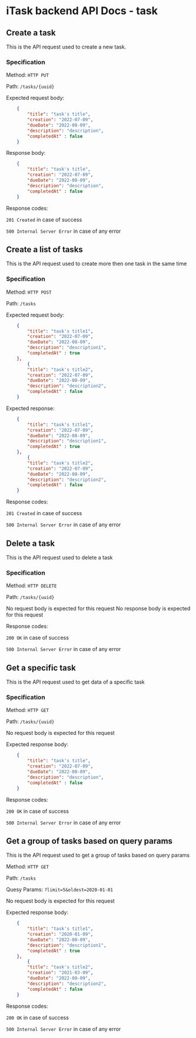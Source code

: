 # iTask backend API Docs - task

## Create a task

This is the API request used to create a new task.

### Specification

Method: `HTTP PUT`

Path: `/tasks/{uuid}`

Expected request body:
```json
    {
        "title": "task's title",
        "creation": "2022-07-09",
        "dueDate": "2022-08-09",
        "description": "description",
        "completedAt" : false
    }
```

Response body:
```json
    {
        "title": "task's title",
        "creation": "2022-07-09",
        "dueDate": "2022-08-09",
        "description": "description",
        "completedAt" : false
    }
```

Response codes:

`201 Created` in case of success

`500 Internal Server Error` in case of any error

## Create a list of tasks

This is the API request used to create more then one task in the same time

### Specification

Method: `HTTP POST`

Path: `/tasks`

Expected request body:
```json
    {
        "title": "task's title1",
        "creation": "2022-07-09",
        "dueDate": "2022-08-09",
        "description": "description1",
        "completedAt" : true
    },
        {
        "title": "task's title2",
        "creation": "2022-07-09",
        "dueDate": "2022-08-09",
        "description": "description2",
        "completedAt" : false
    }
```

Expected response:

```json
    {
        "title": "task's title1",
        "creation": "2022-07-09",
        "dueDate": "2022-08-09",
        "description": "description1",
        "completedAt" : true
    },
        {
        "title": "task's title2",
        "creation": "2022-07-09",
        "dueDate": "2022-08-09",
        "description": "description2",
        "completedAt" : false
    }
```

Response codes:

`201 Created` in case of success

`500 Internal Server Error` in case of any error

## Delete a task

This is the API request used to delete a task

### Specification

Method: `HTTP DELETE`

Path: `/tasks/{uuid}`

No request body is expected for this request
No response body is expected for this request

Response codes:

`200 OK` in case of success

`500 Internal Server Error` in case of any error

## Get a specific task

This is the API request used to get data of a specific task

### Specification

Method: `HTTP GET`

Path: `/tasks/{uuid}`

No request body is expected for this request

Expected response body:
```json
    {
        "title": "task's title",
        "creation": "2022-07-09",
        "dueDate": "2022-08-09",
        "description": "description",
        "completedAt" : false
    }
```

Response codes:

`200 OK` in case of success

`500 Internal Server Error` in case of any error

## Get a group of tasks based on query params

This is the API request used to get a group of tasks based on query params

Method: `HTTP GET`

Path: `/tasks`

Quesy Params: `?limit=5&oldest=2020-01-01`

No request body is expected for this request

Expected response body:
```json
    {
        "title": "task's title1",
        "creation": "2020-01-09",
        "dueDate": "2022-08-09",
        "description": "description1",
        "completedAt" : true
    },
        {
        "title": "task's title2",
        "creation": "2021-03-09",
        "dueDate": "2022-08-09",
        "description": "description2",
        "completedAt" : false
    }
``` 

Response codes:

`200 OK` in case of success

`500 Internal Server Error` in case of any error
